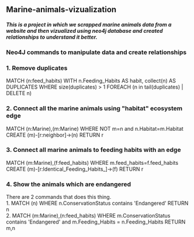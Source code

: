 <h2>Marine-animals-vizualization</h2>
<h4><i>This is a project in which we scrapped marine animals data from a website and then vizualized using neo4j database and created relationships to understand it better.</i></h4>

<h3>Neo4J commands to manipulate data and create relationships</h3>
<h3>1. Remove duplicates</h3>
<p> MATCH (n:feed_habits) WITH n.Feeding_Habits AS habit, collect(n) AS DUPLICATES
    WHERE size(duplicates) >  1 FOREACH (n in tail(duplicates) | DELETE n)
</p>

<h3>2. Connect all the marine animals using "habitat" ecosystem edge</h3>
<p> MATCH (n:Marine),(m:Marine)
    WHERE NOT m=n and n.Habitat=m.Habitat CREATE (m)-[r:neighbor]->(n) RETURN r
</p>

<h3>3. Connect all marine animals to feeding habits with an edge</h3>
<p> MATCH (m:Marine),(f:feed_habits)
    WHERE m.feed_habits=f.feed_habits CREATE (m)-[r:Identical_Feeding_Habits_]->(f) RETURN r
</p>

<h3>4. Show the animals which are endangered</h3>
<p> There are 2 commands that does this thing. <br>
    1. 
    MATCH (n)
    WHERE n.ConservationStatus contains 'Endangered' RETURN n
    <br>
    2.
    MATCH (m:Marine),(n:feed_habits) WHERE m.ConservationStatus contains 'Endangered'  and m.Feeding_Habits = n.Feeding_Habits RETURN m,n
</p>
